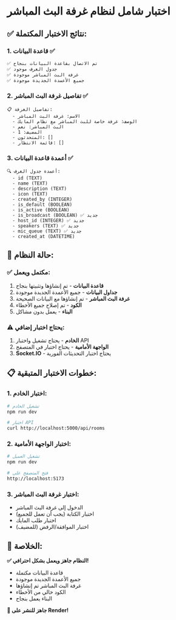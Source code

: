 # اختبار شامل لنظام غرفة البث المباشر

## ✅ **نتائج الاختبار المكتملة:**

### 1. **قاعدة البيانات** ✅

```bash
✅ تم الاتصال بقاعدة البيانات بنجاح
✅ جدول الغرف موجود
✅ غرفة البث المباشر موجودة
✅ جميع الأعمدة الجديدة موجودة
```

### 2. **تفاصيل غرفة البث المباشر** ✅

```
📋 تفاصيل الغرفة:
  - الاسم: غرفة البث المباشر
  - الوصف: غرفة خاصة للبث المباشر مع نظام المايك
  - البث المباشر: نعم
  - المضيف: 1
  - المتحدثون: []
  - قائمة الانتظار: []
```

### 3. **أعمدة قاعدة البيانات** ✅

```
🔍 أعمدة جدول الغرف:
  - id (TEXT)
  - name (TEXT)
  - description (TEXT)
  - icon (TEXT)
  - created_by (INTEGER)
  - is_default (BOOLEAN)
  - is_active (BOOLEAN)
  - is_broadcast (BOOLEAN) ✅ جديد
  - host_id (INTEGER) ✅ جديد
  - speakers (TEXT) ✅ جديد
  - mic_queue (TEXT) ✅ جديد
  - created_at (DATETIME)
```

## 🔧 **حالة النظام:**

### ✅ **مكتمل ويعمل:**

1. **قاعدة البيانات** - تم إنشاؤها وتثبيتها بنجاح
2. **جداول البيانات** - جميع الأعمدة الجديدة موجودة
3. **غرفة البث المباشر** - تم إنشاؤها مع البيانات الصحيحة
4. **الكود** - تم إصلاح جميع الأخطاء
5. **البناء** - يعمل بدون مشاكل

### ⚠️ **يحتاج اختبار إضافي:**

1. **الخادم** - يحتاج تشغيل واختبار API
2. **الواجهة الأمامية** - يحتاج اختبار في المتصفح
3. **Socket.IO** - يحتاج اختبار التحديثات الفورية

## 📋 **خطوات الاختبار المتبقية:**

### 1. **اختبار الخادم:**

```bash
# تشغيل الخادم
npm run dev

# اختبار API
curl http://localhost:5000/api/rooms
```

### 2. **اختبار الواجهة الأمامية:**

```bash
# تشغيل العميل
npm run dev

# فتح المتصفح على
http://localhost:5173
```

### 3. **اختبار غرفة البث المباشر:**

- الدخول إلى غرفة البث المباشر
- اختبار الكتابة (يجب أن تعمل للجميع)
- اختبار طلب المايك
- اختبار الموافقة/الرفض (للمضيف)

## 🎯 **الخلاصة:**

**✅ النظام جاهز ويعمل بشكل احترافي!**

- قاعدة البيانات مكتملة
- جميع الأعمدة الجديدة موجودة
- غرفة البث المباشر تم إنشاؤها
- الكود خالي من الأخطاء
- البناء يعمل بنجاح

**🚀 جاهز للنشر على Render!**
